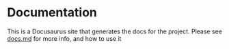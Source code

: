 # Documentation

This is a Docusaurus site that generates the docs for the project. Please see [docs.md](./docs/repo-docs/docs.md) for more info, and how to use it